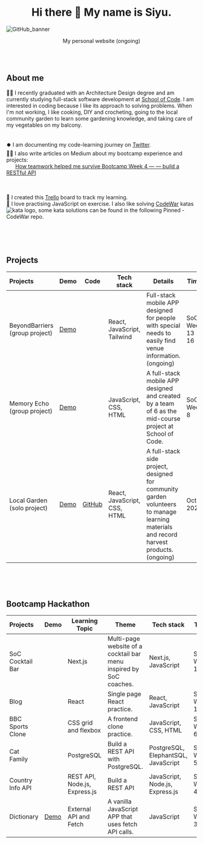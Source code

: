 <br><br>
<h1 align="center"> Hi there 👋 My name is Siyu.</h1>

<!--
<picture>
  <source media="(prefers-color-scheme: dark)" srcset="https://user-images.githubusercontent.com/25423296/163456776-7f95b81a-f1ed-45f7-b7ab-8fa810d529fa.png">
  <source media="(prefers-color-scheme: light)" srcset="https://user-images.githubusercontent.com/25423296/163456779-a8556205-d0a5-45e2-ac17-42d089e3c3f8.png">
  <img alt="Shows an illustrated sun in light mode and a moon with stars in dark mode." src="https://user-images.githubusercontent.com/25423296/163456779-a8556205-d0a5-45e2-ac17-42d089e3c3f8.png">
</picture>
-->
![GitHub_banner](https://github.com/siyuduan2023/siyuduan2023/assets/137444492/b149e6d3-83e7-427f-9c52-b4c791820587)
<br>
<p align="center">
<!--   <a href="" style="color: green; background-color: purple;">My personal website (ongoing)</a> -->
<!-- deployed site: https://siyuduan-portfolio.vercel.app/-->
  My personal website (ongoing)
</p>
<br><br>



## About me

👩‍🎓 I recently graduated with an Architecture Design degree and am currently studying full-stack software development at [School of Code](https://www.schoolofcode.co.uk/). I am interested in coding because I like its approach to solving problems. When I'm not working, I like cooking, DIY and crocheting, going to the local community garden to learn some gardening knowledge, and taking care of my vegetables on my balcony.
<br><br><br>
⏺️ I am documenting my code-learning journey on [Twitter](https://twitter.com/siyuduan2023).<br>
✍🏼 I also write articles on Medium about my bootcamp experience and projects:<br>
&nbsp;&nbsp;&nbsp;&nbsp;&nbsp;&nbsp;[How teamwork helped me survive Bootcamp Week 4 — — build a RESTful API](https://medium.com/@siyuduan.learning/how-teamwork-helped-me-survive-bootcamp-week-4-build-a-restful-api-a6e02ded886a)
<br><br><br>
 
<!--I am currently learning UX Design with this course: [UI / UX Design Specialization](https://www.coursera.org/specializations/ui-ux-design).--> 
📖 I created this [Trello](https://trello.com/invite/devlearnboard/ATTIc0f396a626c55d043631a71a4e28378aA2FE8573) board to track my learning.<br>
🥳 I love practising JavaScript on exercise. I also like solving [CodeWar](https://www.codewars.com/users/CU_2023) katas <img src="https://www.codewars.com/users/CU_2023/badges/micro?theme=light" alt="kata logo">, some kata solutions can be found in the following Pinned - CodeWar repo.

<br><br><br>


## Projects

|Projects          |Demo                                      |Code                                       |Tech stack            |Details            |Time                      |
|:-----------------|--------------------------------------|-------------------------------------------|---------------------------------------|-------------------|--------|
|BeyondBarriers<br> (group project)    |[Demo](https://beyond-barriers.vercel.app/)  |  |React, JavaScript, Tailwind  |Full-stack mobile APP designed for people with special needs to easily find venue information. (ongoing) |SoC Week 13 - 16|
|Memory Echo<br> (group project)      |[Demo](https://memoryecho.vercel.app/)|                                     |JavaScript, CSS, HTML  |A full-stack mobile APP designed and created by a team of 6 as the mid-course project at School of Code.|SoC Week 8|
|Local Garden<br> (solo project)     |[Demo](https://localgarden.vercel.app/) |  [GitHub](https://github.com/siyuduan2023/NotesForGarden)            |React, JavaScript, CSS, HTML  |A full-stack side project, designed for community garden volunteers to manage learning materials and record harvest products. (ongoing)|Oct 2023 |

<br><br><br>
## Bootcamp Hackathon

|Projects          |Demo |Learning Topic                             |Theme           |Tech stack            |Time                      |
|:-----------------|-----|-------------------------------------------|---------------------------------------|-------------------|--------|
|SoC Cocktail Bar  |   |Next.js |Multi-page website of a cocktail bar menu inspired by SoC coaches.|Next.js, JavaScript |SoC Week 11|
|Blog  |  |React | Single page React practice. |React, JavaScript | SoC Week 10|
|BBC Sports Clone  |   |CSS grid and flexbox|A frontend clone practice. |JavaScript, CSS, HTML  |SoC Week 6| 
|Cat Family  |   |PostgreSQL|Build a REST API with PostgreSQL. |PostgreSQL, ElephantSQL, JavaScript|SoC Week 5| 
|Country Info API  |   |REST API, Node.js, Express.js|Build a REST API |JavaScript, Node.js, Express.js|SoC Week 4|
|Dictionary        |[Demo](https://dictionary-app-ecru.vercel.app/)   |External API and Fetch|A vanilla JavaScript APP that uses fetch API calls.    |JavaScript  |SoC Week 3|

<!--
**siyuduan2023/siyuduan2023** is a ✨ _special_ ✨ repository because its `README.md` (this file) appears on your GitHub profile.

Here are some ideas to get you started:

- 🔭 I’m currently working on ...
- 🌱 I’m currently learning ...
- 👯 I’m looking to collaborate on ...
- 🤔 I’m looking for help with ...
- 💬 Ask me about ...
- 📫 How to reach me: ...
- 😄 Pronouns: ...
- ⚡ Fun fact: ...
-->
